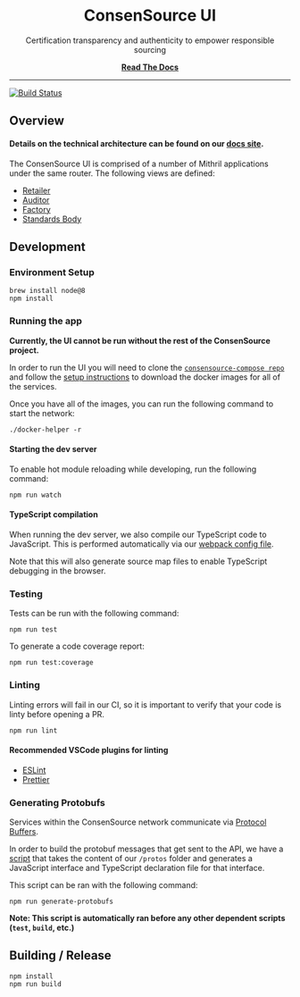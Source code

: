 <div align="center">
  <h1>ConsenSource UI </h1>

  <!-- Future logo -->
  <!-- <a href="https://www.emojione.com/emoji/1f410">
    <img
      height="80"
      width="80"
      alt="goat"
      src="https://raw.githubusercontent.com/testing-library/react-testing-library/master/other/goat.png"
    />
  </a> -->

  <p>Certification transparency and authenticity to empower responsible sourcing</p>

[**Read The Docs**](https://target.github.io/consensource-docs/docs/developer/application-developers-guide/client/)
<br />

</div>

<hr />

[![Build Status](https://travis-ci.org/target/consensource-ui.svg?branch=master)](https://travis-ci.org/target/consensource-ui)

## Overview

#### Details on the technical architecture can be found on our [docs site](https://target.github.io/consensource-docs/docs/developer/application-developers-guide/client/).

The ConsenSource UI is comprised of a number of Mithril applications under the same router. The following views are defined:

-   [Retailer](https://localhost:8080/index_retailer.html)
-   [Auditor](https://localhost:8080/index_auditor.html)
-   [Factory](https://localhost:8080/index_factory.html)
-   [Standards Body](https://localhost:8080/index_standards_body.html)

## Development

### Environment Setup

```
brew install node@8
npm install
```

### Running the app

**Currently, the UI cannot be run without the rest of the ConsenSource project.**

In order to run the UI you will need to clone the [`consensource-compose repo`](https://github.com/target/consensource-compose) and follow the [setup instructions](https://github.com/target/consensource-compose#setup) to download the docker images for all of the services.

Once you have all of the images, you can run the following command to start the network:

```
./docker-helper -r
```

#### Starting the dev server

To enable hot module reloading while developing, run the following command:

```
npm run watch
```

#### TypeScript compilation

When running the dev server, we also compile our TypeScript code to JavaScript. This is performed automatically via our [webpack config file](https://github.com/target/consensource-ui/blob/master/webpack.config.js).

Note that this will also generate source map files to enable TypeScript debugging in the browser.

### Testing

Tests can be run with the following command:

```
npm run test
```

To generate a code coverage report:

```
npm run test:coverage
```

### Linting

Linting errors will fail in our CI, so it is important to verify that your code is linty before opening a PR.

```
npm run lint
```

#### Recommended VSCode plugins for linting

-   [ESLint](https://marketplace.visualstudio.com/items?itemName=dbaeumer.vscode-eslint)
-   [Prettier](https://marketplace.visualstudio.com/items?itemName=esbenp.prettier-vscode)

### Generating Protobufs

Services within the ConsenSource network communicate via [Protocol Buffers](https://developers.google.com/protocol-buffers).

In order to build the protobuf messages that get sent to the API, we have a [script](https://github.com/target/consensource-ui/blob/master/scripts/compile_protobufs.sh) that takes the content of our `/protos` folder and generates a JavaScript interface and TypeScript declaration file for that interface.

This script can be ran with the following command:

```
npm run generate-protobufs
```

**Note: This script is automatically ran before any other dependent scripts (`test`, `build`, etc.)**

## Building / Release

```
npm install
npm run build
```
